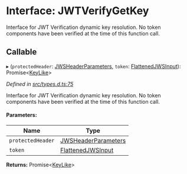 # Interface: JWTVerifyGetKey

Interface for JWT Verification dynamic key resolution.
No token components have been verified at the time of this function call.

## Callable

▸ (`protectedHeader`: [JWSHeaderParameters](_types_d_.jwsheaderparameters.md), `token`: [FlattenedJWSInput](_types_d_.flattenedjwsinput.md)): Promise\<[KeyLike](../types/_types_d_.keylike.md)>

*Defined in [src/types.d.ts:75](https://github.com/panva/jose/blob/v3.3.0/src/types.d.ts#L75)*

Interface for JWT Verification dynamic key resolution.
No token components have been verified at the time of this function call.

#### Parameters:

Name | Type |
------ | ------ |
`protectedHeader` | [JWSHeaderParameters](_types_d_.jwsheaderparameters.md) |
`token` | [FlattenedJWSInput](_types_d_.flattenedjwsinput.md) |

**Returns:** Promise\<[KeyLike](../types/_types_d_.keylike.md)>
